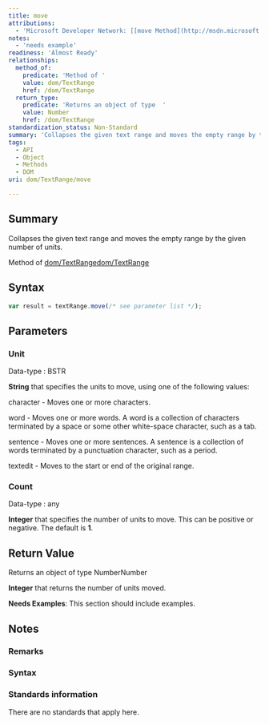 ```yaml
---
title: move
attributions:
  - 'Microsoft Developer Network: [[move Method](http://msdn.microsoft.com/en-us/library/ie/ms536616(v=vs.85).aspx) Article]'
notes:
  - 'needs example'
readiness: 'Almost Ready'
relationships:
  method_of:
    predicate: 'Method of '
    value: dom/TextRange
    href: /dom/TextRange
  return_type:
    predicate: 'Returns an object of type  '
    value: Number
    href: /dom/TextRange
standardization_status: Non-Standard
summary: 'Collapses the given text range and moves the empty range by the given number of units.'
tags:
  - API
  - Object
  - Methods
  - DOM
uri: dom/TextRange/move

---
```

## Summary

Collapses the given text range and moves the empty range by the given number of units.

Method of [dom/TextRange](/dom/TextRange)[dom/TextRange](/dom/TextRange)

## Syntax

``` js
var result = textRange.move(/* see parameter list */);
```

## Parameters

### Unit

 Data-type
:   BSTR

**String** that specifies the units to move, using one of the following values:

character - Moves one or more characters.

word - Moves one or more words. A word is a collection of characters terminated by a space or some other white-space character, such as a tab.

sentence - Moves one or more sentences. A sentence is a collection of words terminated by a punctuation character, such as a period.

textedit - Moves to the start or end of the original range.

### Count

 Data-type
:   any

**Integer** that specifies the number of units to move. This can be positive or negative. The default is **1**.

## Return Value

Returns an object of type NumberNumber

**Integer** that returns the number of units moved.

**Needs Examples**: This section should include examples.

## Notes

### Remarks

### Syntax

### Standards information

There are no standards that apply here.
